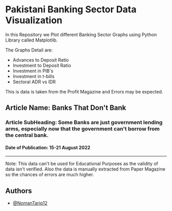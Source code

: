 
# Pakistani Banking Sector Data Visualization

In this Repository we Plot different Banking Sector Graphs using Python Library called Matplotlib.

The Graphs Detail are:

* Advances to Deposit Ratio
* Investment to Deposit Ratio
* Investment in PIB's
* Investment in t-bills
* Sectoral ADR vs IDR

This is data is taken from the Profit Magazine and Errors may be expected.

## Article Name: Banks That Don't Bank
### Article SubHeading: Some Banks are just government lending arms, especially now that the government can't borrow from the central bank.
#### Date of Publication: 15-21 August 2022

-------
Note:
This data can't be used for Educational Purposes as the validity of data isn't verified. Also the data is manually extracted from Paper Magazine so the chances of errors are much higher.


## Authors

- [@NomanTariq12](https://www.github.com/Nomantariq12)

